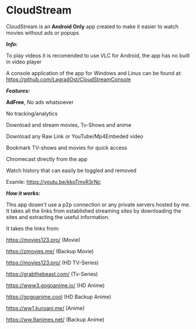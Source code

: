 # CloudStream

CloudStream is an **Android Only** app created to make it easier to watch movies without ads or popups

***Info:***

To play videos it is recomended to use VLC for Android, the app has no built in video player

A console application of the app for Windows and Linux can be found at: https://github.com/LagradOst/CloudStreamConsole

***Features:***

**AdFree**, No ads whatsoever

No tracking/analytics 

Download and stream movies, Tv-Shows and anime

Download any Raw Link or YouTube/Mp4Embeded video

Bookmark TV-shows and movies for quick access

Chromecast directly from the app

Watch history that can easily be toggled and removed

Examle: https://youtu.be/kkoTmyR3rNc

***How it works:***

This app dosen't use a p2p connection or any private servers hosted by me. It takes all the links from established streaming sites by downloading the sites and extracting the useful information. 

It takes the links from:

https://movies123.pro/ (Movie)

https://zmovies.me/ (Backup Movie)

https://movies123.pro/ (HD TV-Series)

https://grabthebeast.com/ (Tv-Series)

https://www3.gogoanime.io/ (HD Anime)

https://gogoanime.cool (HD Backup Anime)

https://ww1.kuroani.me/ (Anime)

https://ww.9animes.net/ (Backup Anime)
